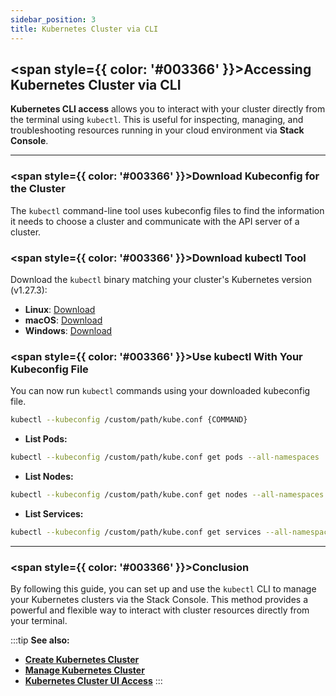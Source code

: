 ```yaml
---
sidebar_position: 3
title: Kubernetes Cluster via CLI
---
```


## <span style={{ color: '#003366' }}>Accessing Kubernetes Cluster via CLI</span>

**Kubernetes CLI access** allows you to interact with your cluster directly from the terminal using `kubectl`. This is useful for inspecting, managing, and troubleshooting resources running in your cloud environment via **Stack Console**.

-----
### <span style={{ color: '#003366' }}>Download Kubeconfig for the Cluster</span>

The `kubectl` command-line tool uses kubeconfig files to find the information it needs to choose a cluster and communicate with the API server of a cluster.

### <span style={{ color: '#003366' }}>Download kubectl Tool</span>

Download the `kubectl` binary matching your cluster's Kubernetes version (v1.27.3):

- **Linux**: [Download](https://storage.googleapis.com/kubernetes-release/release/v1.27.3/bin/linux/amd64/kubectl)
- **macOS**: [Download](https://storage.googleapis.com/kubernetes-release/release/v1.27.3/bin/darwin/amd64/kubectl)
- **Windows**: [Download](https://storage.googleapis.com/kubernetes-release/release/v1.27.3/bin/windows/amd64/kubectl.exe)

### <span style={{ color: '#003366' }}>Use kubectl With Your Kubeconfig File</span>

You can now run `kubectl` commands using your downloaded kubeconfig file.

```bash
kubectl --kubeconfig /custom/path/kube.conf {COMMAND}
```

- **List Pods:**

```bash
kubectl --kubeconfig /custom/path/kube.conf get pods --all-namespaces
```

- **List Nodes:**

```bash
kubectl --kubeconfig /custom/path/kube.conf get nodes --all-namespaces
```

- **List Services:**

```bash
kubectl --kubeconfig /custom/path/kube.conf get services --all-namespaces
```
-------

### <span style={{ color: '#003366' }}>Conclusion</span>

By following this guide, you can set up and use the `kubectl` CLI to manage your Kubernetes clusters via the Stack Console. This method provides a powerful and flexible way to interact with cluster resources directly from your terminal. 

:::tip
**See also:**  
- **[Create Kubernetes Cluster](./Create%20Kubernetes%20Cluster.md)**
- **[Manage Kubernetes Cluster](./Kubernetes%20Cluster%20Overview.md)**
- **[Kubernetes Cluster UI Access](./Kubernetes%20Dashboard%20UI%20Access.md)**
:::

